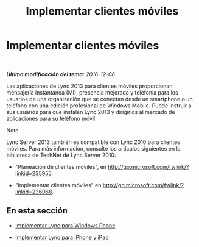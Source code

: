 ﻿---
title: Implementar clientes móviles
TOCTitle: Implementar clientes móviles
ms:assetid: f6e237f8-f38c-4812-8fd8-c5202e7c4045
ms:mtpsurl: https://technet.microsoft.com/es-es/library/Hh691005(v=OCS.15)
ms:contentKeyID: 48277222
ms.date: 01/07/2017
mtps_version: v=OCS.15
ms.translationtype: HT
---

# Implementar clientes móviles

 

_**Última modificación del tema:** 2016-12-08_

Las aplicaciones de Lync 2013 para clientes móviles proporcionan mensajería instantánea (MI), presencia mejorada y telefonía para los usuarios de una organización que se conectan desde un smartphone o un teléfono con una edición profesional de Windows Mobile. Puede instruir a sus usuarios para que instalen Lync 2013 y dirigirlos al mercado de aplicaciones para su teléfono móvil.


> [!NOTE]
> Lync Server 2013 también es compatible con Lync 2010 para clientes móviles. Para más información, consulte los artículos siguientes en la biblioteca de TechNet de Lync Server 2010: 
> <UL>
> <LI>
> <P>"Planeación de clientes móviles", en <A class=uri href="http://go.microsoft.com/fwlink/?linkid=235955">http://go.microsoft.com/fwlink/?linkid=235955</A>.</P>
> <LI>
> <P>"Implementar clientes móviles" en <A class=uri href="http://go.microsoft.com/fwlink/?linkid=236068">http://go.microsoft.com/fwlink/?linkid=236068</A>.</P></LI></UL>



## En esta sección

  - [Implementar Lync para Windows Phone](lync-server-2013-deploying-lync-for-windows-phone.md)

  - [Implementar Lync para iPhone y iPad](lync-server-2013-deploying-lync-for-iphone-and-ipad.md)

